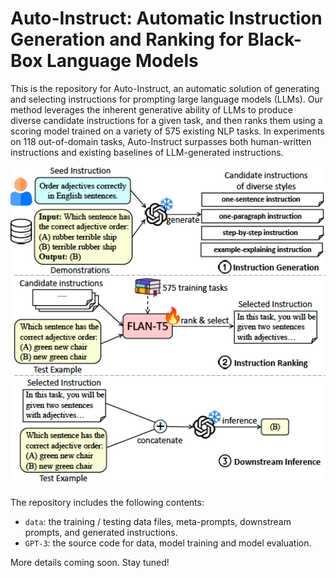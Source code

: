 # Auto-Instruct: Automatic Instruction Generation and Ranking for Black-Box Language Models

This is the repository for Auto-Instruct, an automatic solution of generating and selecting instructions for prompting large language models (LLMs). Our method leverages the inherent generative ability of LLMs to produce diverse candidate instructions for a given task, and then ranks them using a scoring model trained on a variety of 575 existing NLP tasks. In experiments on 118 out-of-domain tasks, Auto-Instruct surpasses both human-written instructions and existing baselines of LLM-generated instructions.

<center><img src="figures/pipeline.png" alt="Auto-Instruct Pipeline" width="512" height="512"></center>

The repository includes the following contents:

- `data`: the training / testing data files, meta-prompts, downstream prompts, and generated instructions.
- `GPT-3`: the source code for data, model training and model evaluation.

More details coming soon. Stay tuned!
